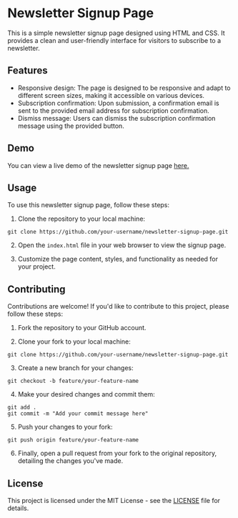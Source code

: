 
# Newsletter Signup Page

This is a simple newsletter signup page designed using HTML and CSS. It provides a clean and user-friendly interface for visitors to subscribe to a newsletter.

## Features

- Responsive design: The page is designed to be responsive and adapt to different screen sizes, making it accessible on various devices.
- Subscription confirmation: Upon submission, a confirmation email is sent to the provided email address for subscription confirmation.
- Dismiss message: Users can dismiss the subscription confirmation message using the provided button.
  
## Demo
You can view a live demo of the newsletter signup page [here.](https://your-demo-link.com/)

## Usage

To use this newsletter signup page, follow these steps:

1. Clone the repository to your local machine:

```
git clone https://github.com/your-username/newsletter-signup-page.git
```

2. Open the `index.html` file in your web browser to view the signup page.

3. Customize the page content, styles, and functionality as needed for your project.

## Contributing

Contributions are welcome! If you'd like to contribute to this project, please follow these steps:

1. Fork the repository to your GitHub account.

2. Clone your fork to your local machine:

```
git clone https://github.com/your-username/newsletter-signup-page.git
```

3. Create a new branch for your changes:

```
git checkout -b feature/your-feature-name
```

4. Make your desired changes and commit them:

```
git add .
git commit -m "Add your commit message here"
```

5. Push your changes to your fork:

```
git push origin feature/your-feature-name
```

6. Finally, open a pull request from your fork to the original repository, detailing the changes you've made.

## License

This project is licensed under the MIT License - see the [LICENSE](LICENSE) file for details.

